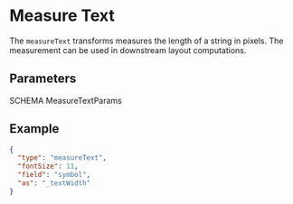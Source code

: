 # Measure Text

The `measureText` transforms measures the length of a string in pixels. The
measurement can be used in downstream layout computations.

## Parameters

SCHEMA MeasureTextParams

## Example

```json
{
  "type": "measureText",
  "fontSize": 11,
  "field": "symbol",
  "as": "_textWidth"
}
```
